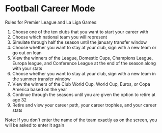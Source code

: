 # Football Career Mode
Rules for Premier League and La Liga Games:
1. Choose one of the ten clubs that you want to start your career with
2. Choose which national team you will represent
3. Simulate through half the season until the january transfer window
4. Choose whether you want to stay at your club, sign with a new team or go out on loan
5. View the winners of the League, Domestic Cups, Champions League, Europa league, and Conference League at the end of the season along with your stats
6. Choose whether you want to stay at your club, sign with a new team in the summer transfer window
7. View the winners of the Club World Cup, World Cup, Euros, or Copa America based on the year
8. Continue through the seasons until you are given the option to retire at age 32
9. Retire and view your career path, your career trophies, and your career stats

Note: If you don't enter the name of the team exactly as on the screen, you will be asked to enter it again
